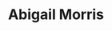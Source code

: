 ---
layout: employee
skillsid: 9
title: 'Abigail Morris'
permalink: /employees/:title 
location: 'Seattle Washington'
position: 'Business Development Manager'
availability: 13
internal: true
categories: 
- employees
phoneNumber: 555-555-5555
email: email@gmail.com
manage: false
---